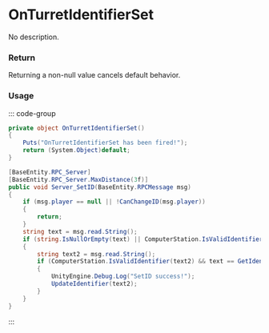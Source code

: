 <Badge type="danger" text="Carbon Compatible"/><Badge type="warning" text="Oxide Compatible"/>
# OnTurretIdentifierSet
No description.
### Return
Returning a non-null value cancels default behavior.

### Usage
::: code-group
```csharp [Example]
private object OnTurretIdentifierSet()
{
	Puts("OnTurretIdentifierSet has been fired!");
	return (System.Object)default;
}
```
```csharp [Source — Assembly-CSharp @ AutoTurret]
[BaseEntity.RPC_Server]
[BaseEntity.RPC_Server.MaxDistance(3f)]
public void Server_SetID(BaseEntity.RPCMessage msg)
{
	if (msg.player == null || !CanChangeID(msg.player))
	{
		return;
	}
	string text = msg.read.String();
	if (string.IsNullOrEmpty(text) || ComputerStation.IsValidIdentifier(text))
	{
		string text2 = msg.read.String();
		if (ComputerStation.IsValidIdentifier(text2) && text == GetIdentifier())
		{
			UnityEngine.Debug.Log("SetID success!");
			UpdateIdentifier(text2);
		}
	}
}

```
:::
